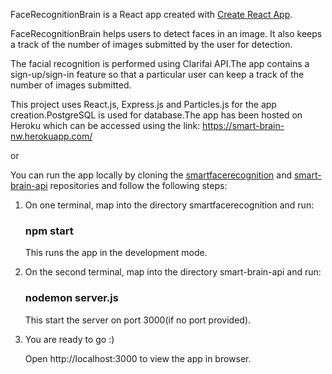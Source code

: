 FaceRecognitionBrain is a React app created with [Create React App](https://github.com/facebook/create-react-app).

FaceRecognitionBrain helps users to detect faces in an image. It also keeps a track of the number of images submitted by the user for detection.

The facial recognition is performed using Clarifai API.The app contains a sign-up/sign-in feature so that a particular user can keep a track of the number of images submitted.

This project uses React.js, Express.js and Particles.js for the app creation.PostgreSQL is used for database.The app has been hosted on Heroku which can be accessed using the link: 
https://smart-brain-nw.herokuapp.com/

or

You can run the app locally by cloning the [smartfacerecognition](https://github.com/pratikrana1998/smartfacerecognition) and [smart-brain-api](https://github.com/pratikrana1998/smart-brain-api) repositories and follow the following steps:

1. On one terminal, map into the directory smartfacerecognition and run:

   ### npm start
   
   This runs the app in the development mode.

2. On the second terminal, map into the directory smart-brain-api and run:

   ### nodemon server.js
   
   This start the server on port 3000(if no port provided).
  
3. You are ready to go :) 
   
   Open http://localhost:3000 to view the app in browser.
